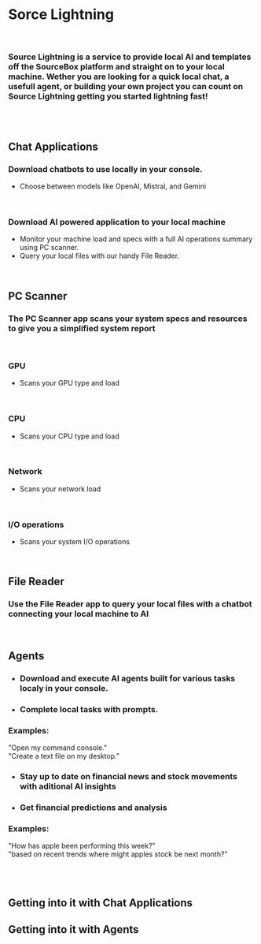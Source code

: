 # Sorce Lightning
<br/>

### Source Lightning is a service to provide local AI and templates off the SourceBox platform and straight on to your local machine. Wether you are looking for a quick local chat, a usefull agent, or building your own project you can count on Source Lightning getting you started lightning fast!

<br>
<br>

## Chat Applications

### Download chatbots to use locally in your console.
- Choose between models like OpenAI, Mistral, and Gemini

<br/>

### Download AI powered application to your local machine
- Monitor your machine load and specs with a full AI operations summary using PC scanner.
- Query your local files with our handy File Reader.


<br/>


## PC Scanner
### The PC Scanner app scans your system specs and resources to give you a simplified system report

<br/>

### GPU
  - Scans your GPU type and load

<br/>

### CPU
  - Scans your CPU type and load

<br/>

### Network
  - Scans your network load

<br/>

### I/O operations
  - Scans your system I/O operations

<br/>

## File Reader
### Use the File Reader app to query your local files with a chatbot connecting your local machine to AI


<br/>

## Agents
- ### Download and execute AI agents built for various tasks localy in your console.
- ### Complete local tasks with prompts.

### Examples:

"Open my command console."
<br/>
"Create a text file on my desktop."

- ### Stay up to date on financial news and stock movements with aditional AI insights
- ### Get financial predictions and analysis

### Examples:

"How has apple been performing this week?"
<br/>
"based on recent trends where might apples stock be next month?"

<br/>
<br/>

## Getting into it with Chat Applications

## Getting into it with Agents

